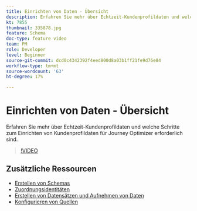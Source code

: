 ```yaml
---
title: Einrichten von Daten - Übersicht
description: Erfahren Sie mehr über Echtzeit-Kundenprofildaten und welche Schritte zum Einrichten von Kundenprofildaten für Journey Optimizer erforderlich sind.
kt: 7855
thumbnail: 335878.jpg
feature: Schema
doc-type: feature video
team: PM
role: Developer
level: Beginner
source-git-commit: dcd0c4342392f4eed800d8a03b1ff21fe9d76e84
workflow-type: tm+mt
source-wordcount: '63'
ht-degree: 17%

---
```



# Einrichten von Daten - Übersicht

Erfahren Sie mehr über Echtzeit-Kundenprofildaten und welche Schritte zum Einrichten von Kundenprofildaten für Journey Optimizer erforderlich sind.

>[!VIDEO](https://video.tv.adobe.com/v/335878?quality=12)

## Zusätzliche Ressourcen

* [Erstellen von Schemas](/help/set-up-data/create-schema.md)
* [Zuordnungsidentitäten](/help/set-up-data/map-identities.md)
* [Erstellen von Datensätzen und Aufnehmen von Daten](/help/set-up-data/create-datasets-and-ingest-data.md)
* [Konfigurieren von Quellen](/help/set-up-data/configure-data-sources.md)

